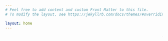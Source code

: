 ```yaml
---
# Feel free to add content and custom Front Matter to this file.
# To modify the layout, see https://jekyllrb.com/docs/themes/#overriding-theme-defaults

layout: home
---
```

<html>

<head>

<link rel="stylesheet" href="/assets/main.css" />

</head>
<marquee style="color:black;font-size: 20pt" behavior="scroll" direction="left"><i>Welcome to my blog site!</I></marquee>
</html>
